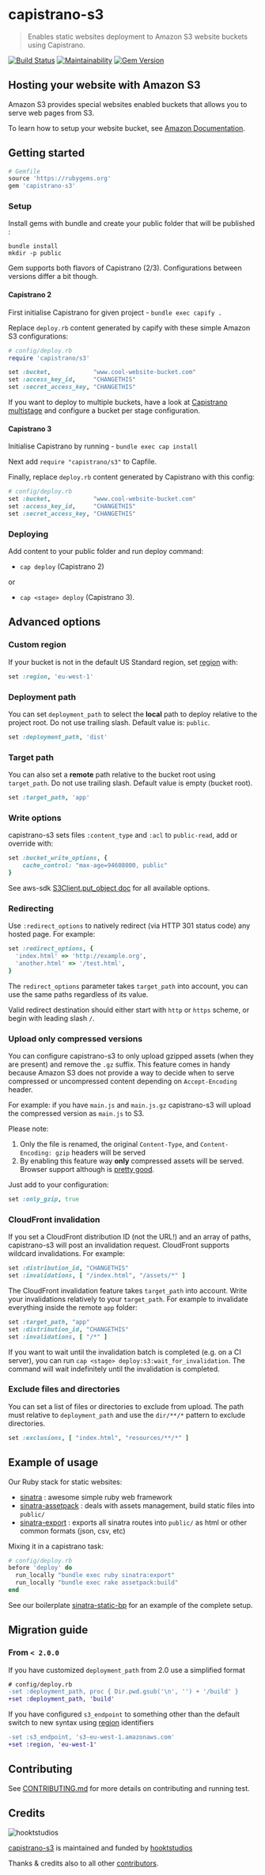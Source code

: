 # capistrano-s3

> Enables static websites deployment to Amazon S3 website buckets using Capistrano.

[![Build Status](https://travis-ci.org/capistrano-s3/capistrano-s3.svg?branch=master)](https://travis-ci.org/capistrano-s3/capistrano-s3)
[![Maintainability](https://api.codeclimate.com/v1/badges/b0e4fbd956233a7849ba/maintainability)](https://codeclimate.com/github/capistrano-s3/capistrano-s3/maintainability)
[![Gem Version](https://img.shields.io/gem/v/capistrano-s3.svg)](https://rubygems.org/gems/capistrano-s3)

## Hosting your website with Amazon S3

Amazon S3 provides special websites enabled buckets that allows you to serve web pages from S3.

To learn how to setup your website bucket, see [Amazon Documentation](http://docs.aws.amazon.com/AmazonS3/latest/dev/WebsiteHosting.html).

## Getting started

```ruby
# Gemfile
source 'https://rubygems.org'
gem 'capistrano-s3'
```

### Setup

Install gems with bundle and create your public folder that will be published :

    bundle install
    mkdir -p public

Gem supports both flavors of Capistrano (2/3). Configurations between versions differ a bit though.

#### Capistrano 2

First initialise Capistrano for given project - `bundle exec capify .`

Replace `deploy.rb` content generated by capify
with these simple Amazon S3 configurations:

```ruby
# config/deploy.rb
require 'capistrano/s3'

set :bucket,            "www.cool-website-bucket.com"
set :access_key_id,     "CHANGETHIS"
set :secret_access_key, "CHANGETHIS"
```

If you want to deploy to multiple buckets, have a look at
[Capistrano multistage](https://github.com/capistrano/capistrano/wiki/2.x-Multistage-Extension)
and configure a bucket per stage configuration.

#### Capistrano 3

Initialise Capistrano by running - `bundle exec cap install`

Next add `require "capistrano/s3"` to Capfile.

Finally, replace `deploy.rb` content generated by Capistrano with
this config:

```ruby
# config/deploy.rb
set :bucket,            "www.cool-website-bucket.com"
set :access_key_id,     "CHANGETHIS"
set :secret_access_key, "CHANGETHIS"
```

### Deploying

Add content to your public folder and run deploy command:
 - `cap deploy` (Capistrano 2)

 or

 - `cap <stage> deploy` (Capistrano 3).

## Advanced options

### Custom region

If your bucket is not in the default US Standard region,
set [region](http://docs.aws.amazon.com/general/latest/gr/rande.html#s3_region)
with:

```ruby
set :region, 'eu-west-1'
```

### Deployment path

You can set `deployment_path` to select the **local** path to deploy relative to the project root. Do not use trailing slash. Default value is: `public`.

```ruby
set :deployment_path, 'dist'
```

### Target path

You can also set a **remote** path relative to the bucket root using `target_path`. Do not use trailing slash. Default value is empty (bucket root).

```ruby
set :target_path, 'app'
```

### Write options

capistrano-s3 sets files `:content_type` and `:acl` to `public-read`, add or override with:

```ruby
set :bucket_write_options, {
    cache_control: "max-age=94608000, public"
}
```

See aws-sdk [S3Client.put_object doc](http://docs.aws.amazon.com/AWSRubySDK/latest/AWS/S3/Client.html#put_object-instance_method) for all available options.

### Redirecting

Use `:redirect_options` to natively redirect (via HTTP 301 status code)
any hosted page. For example:

```ruby
set :redirect_options, {
  'index.html' => 'http://example.org',
  'another.html' => '/test.html',
}
```

The `redirect_options` parameter takes `target_path` into account, you can use the same paths regardless of its value.

Valid redirect destination should either start with `http` or `https` scheme,
or begin with leading slash `/`.

### Upload only compressed versions

You can configure capistrano-s3 to only upload gzipped assets (when they are present) and remove the `.gz` suffix. This feature comes in handy because Amazon S3 does not provide a way to decide when to serve compressed or uncompressed content depending on `Accept-Encoding` header.

For example: if you have `main.js` and `main.js.gz` capistrano-s3 will upload the compressed version as `main.js` to S3.

Please note:
  1. Only the file is renamed, the original `Content-Type`, and `Content-Encoding: gzip` headers will be served
  2. By enabling this feature way **only** compressed assets will be served. Browser support although is [pretty good](http://webmasters.stackexchange.com/questions/22217/which-browsers-handle-content-encoding-gzip-and-which-of-them-has-any-special).

Just add to your configuration:

```ruby
set :only_gzip, true
```

### CloudFront invalidation

If you set a CloudFront distribution ID (not the URL!) and an array of paths, capistrano-s3 will post an invalidation request. CloudFront supports wildcard invalidations. For example:

```ruby
set :distribution_id, "CHANGETHIS"
set :invalidations, [ "/index.html", "/assets/*" ]
```

The CloudFront invalidation feature takes `target_path` into account. Write your invalidations relatively to your `target_path`. For example to invalidate everything inside the remote `app` folder:

```ruby
set :target_path, "app"
set :distribution_id, "CHANGETHIS"
set :invalidations, [ "/*" ]
```

If you want to wait until the invalidation batch is completed (e.g. on a CI server), you can run `cap <stage> deploy:s3:wait_for_invalidation`. The command will wait indefinitely until the invalidation is completed.

### Exclude files and directories

You can set a list of files or directories to exclude from upload. The path must relative to `deployment_path` and use the `dir/**/*` pattern to exclude directories.

```ruby
set :exclusions, [ "index.html", "resources/**/*" ]
```

## Example of usage

Our Ruby stack for static websites:

- [sinatra](https://github.com/sinatra/sinatra) : awesome simple ruby web framework
- [sinatra-assetpack](https://github.com/rstacruz/sinatra-assetpack) : deals with assets management, build static files into `public/`
- [sinatra-export](https://github.com/hooktstudios/sinatra-export) : exports all sinatra routes into `public/` as html or other common formats (json, csv, etc)

Mixing it in a capistrano task:

```ruby
# config/deploy.rb
before 'deploy' do
  run_locally "bundle exec ruby sinatra:export"
  run_locally "bundle exec rake assetpack:build"
end
```

See our boilerplate
[sinatra-static-bp](https://github.com/hooktstudios/sinatra-static-bp)
for an example of the complete setup.

## Migration guide

### From `< 2.0.0`

If you have customized `deployment_path` from 2.0 use a simplified format

```diff
# config/deploy.rb
-set :deployment_path, proc { Dir.pwd.gsub('\n', '') + '/build' }
+set :deployment_path, 'build'
```

If you have configured `s3_endpoint` to something other than the default switch to new syntax using [region](http://docs.aws.amazon.com/general/latest/gr/rande.html#s3_region) identifiers

```diff
-set :s3_endpoint, 's3-eu-west-1.amazonaws.com'
+set :region, 'eu-west-1'
```

## Contributing

See [CONTRIBUTING.md](https://github.com/capistrano-s3/capistrano-s3/blob/master/CONTRIBUTING.md) for more details on contributing and running test.

## Credits

![hooktstudios](http://hooktstudios.com/logo.png)

[capistrano-s3](https://rubygems.org/gems/capistrano-s3) is maintained and funded by [hooktstudios](http://github.com/hooktstudios)

Thanks & credits also to all other [contributors](https://github.com/capistrano-s3/capistrano-s3/contributors).
